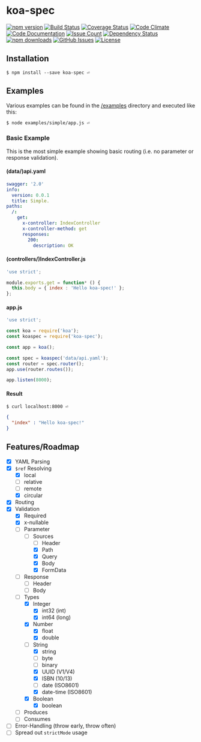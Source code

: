 # koa-spec

[![npm version](https://img.shields.io/npm/v/koa-spec.svg)](https://www.npmjs.com/package/koa-spec)
[![Build Status](https://travis-ci.org/luxe-eng/koa-spec.svg?branch=master)](https://travis-ci.org/luxe-eng/koa-spec)
[![Coverage Status](https://coveralls.io/repos/github/luxe-eng/koa-spec/badge.svg?branch=master)](https://coveralls.io/github/luxe-eng/koa-spec?branch=master)
[![Code Climate](https://codeclimate.com/github/luxe-eng/koa-spec/badges/gpa.svg)](https://codeclimate.com/github/luxe-eng/koa-spec)
[![Code Documentation](http://inch-ci.org/github/luxe-eng/koa-spec.svg?branch=master&style=shields)](http://inch-ci.org/github/luxe-eng/koa-spec)
[![Issue Count](https://codeclimate.com/github/luxe-eng/koa-spec/badges/issue_count.svg)](https://codeclimate.com/github/luxe-eng/koa-spec)
[![Dependency Status](https://david-dm.org/luxe-eng/koa-spec.svg)](https://david-dm.org/luxe-eng/koa-spec)
[![npm downloads](https://img.shields.io/npm/dm/koa-spec.svg)](https://www.npmjs.com/package/koa-spec)
[![GitHub Issues](https://img.shields.io/github/issues/luxe-eng/koa-spec.svg)](https://github.com/luxe-eng/koa-spec/issues?q=is%3Aopen)
[![License](https://img.shields.io/npm/l/koa-spec.svg)](LICENSE.txt)

## Installation

```
$ npm install --save koa-spec ⏎
```

## Examples

Various examples can be found in the [/examples](/examples) directory and executed like this:
```bash
$ node examples/simple/app.js ⏎
```

### Basic Example
This is the most simple example showing basic routing (i.e. no parameter or response validation).

#### (data/)api.yaml
```yaml
swagger: '2.0'
info:
  version: 0.0.1
  title: Simple.
paths:
  /:
    get:
      x-controller: IndexController
      x-controller-method: get
      responses:
        200:
          description: OK
```

#### (controllers/)IndexController.js
```javascript
'use strict';

module.exports.get = function* () {
  this.body = { index : 'Hello koa-spec!' };
};
```

#### app.js
```javascript
'use strict';

const koa = require('koa');
const koaspec = require('koa-spec');

const app = koa();

const spec = koaspec('data/api.yaml');
const router = spec.router();
app.use(router.routes());

app.listen(8000);
```

#### Result
```bash
$ curl localhost:8000 ⏎
```
```json
{
  "index" : "Hello koa-spec!"
}
```

## Features/Roadmap

- [x] YAML Parsing
- [x] `$ref` Resolving
  - [x] local
  - [ ] relative
  - [ ] remote
  - [x] circular
- [x] Routing
- [x] Validation
  - [x] Required
  - [x] x-nullable
  - [ ] Parameter
    - [ ] Sources
      - [ ] Header
      - [x] Path
      - [x] Query
      - [x] Body
      - [x] FormData
  - [ ] Response
      - [ ] Header
      - [ ] Body
  - [ ] Types
    - [x] Integer
      - [x] int32 (int)
      - [x] int64 (long)
    - [x] Number
      - [x] float
      - [x] double
    - [ ] String
      - [x] string
      - [ ] byte
      - [ ] binary
      - [x] UUID (V1/V4)
      - [x] ISBN (10/13)
      - [ ] date (ISO8601)
      - [x] date-time (ISO8601)
    - [x] Boolean
      - [x] boolean
  - [ ] Produces
  - [ ] Consumes
- [ ] Error-Handling (throw early, throw often)
- [ ] Spread out `strictMode` usage 
